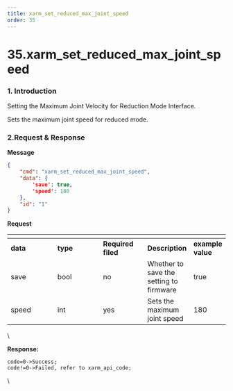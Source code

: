 ```yaml
---
title: xarm_set_reduced_max_joint_speed
order: 35
---
```

# 35.xarm\_set\_reduced\_max\_joint\_speed

### 1. Introduction
Setting the Maximum Joint Velocity for Reduction Mode Interface.

Sets the maximum joint speed for reduced mode.
 






###  2.Request & Response

**Message**




```json
{
    "cmd": "xarm_set_reduced_max_joint_speed",
    "data": {
        'save': true, 
        'speed': 180
    },
    "id": "1"
}
```     
**Request**



<table data-header-hidden><thead><tr><th width="111"></th><th width="112"></th><th width="93"></th><th></th><th></th></tr></thead><tbody><tr><td><strong>data</strong></td><td><strong>type</strong></td><td><strong>Required filed</strong></td><td><strong>Description</strong></td><td><strong>example value</strong></td></tr><tr><td>save</td><td>bool</td><td>no</td><td>Whether to save the setting to firmware</td><td>true</td></tr><tr><td>speed</td><td>int</td><td>yes</td><td>Sets the maximum joint speed</td><td>180</td></tr></tbody></table>



\





**Response:**     



```
code=0->Success;
code!=0->Failed, refer to xarm_api_code;
```



\


